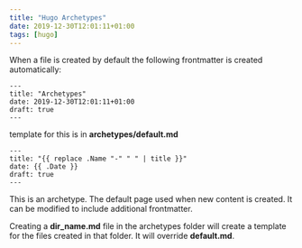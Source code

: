 ```yaml
---
title: "Hugo Archetypes"
date: 2019-12-30T12:01:11+01:00
tags: [hugo]
---
```


When a file is created by default the following frontmatter is created automatically:

```
---
title: "Archetypes"
date: 2019-12-30T12:01:11+01:00
draft: true
---
```

template for this is in **archetypes/default.md**

```
---
title: "{{ replace .Name "-" " " | title }}"
date: {{ .Date }}
draft: true
---
```

This is an archetype. The default page used when new content is created. It can be modified to include additional frontmatter.

Creating a **dir_name.md** file in the archetypes folder will create a template for the files created in that folder. It will override **default.md**.
